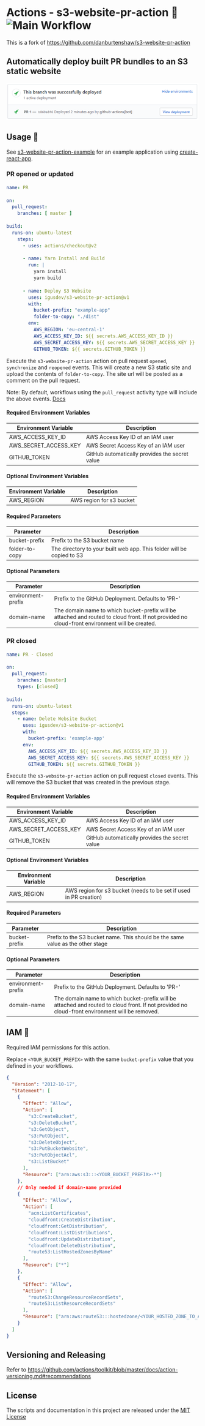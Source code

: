 # Actions - s3-website-pr-action 🚀 ![Main Workflow](https://github.com/igusdev/s3-website-pr-action/workflows/Main%20Workflow/badge.svg)

This is a fork of <https://github.com/danburtenshaw/s3-website-pr-action>

## Automatically deploy built PR bundles to an S3 static website

![Example](example.png?raw=true)

## Usage 📝

See [s3-website-pr-action-example](https://github.com/igusdev/s3-website-pr-action-example) for an example application using [create-react-app](https://github.com/facebook/create-react-app).

### PR opened or updated

```yaml
name: PR

on:
  pull_request:
    branches: [ master ]

build:
  runs-on: ubuntu-latest
    steps:
      - uses: actions/checkout@v2

      - name: Yarn Install and Build
        run: |
          yarn install
          yarn build

      - name: Deploy S3 Website
        uses: igusdev/s3-website-pr-action@v1
        with:
          bucket-prefix: "example-app"
          folder-to-copy: "./dist"
        env:
          AWS_REGION: 'eu-central-1'
          AWS_ACCESS_KEY_ID: ${{ secrets.AWS_ACCESS_KEY_ID }}
          AWS_SECRET_ACCESS_KEY: ${{ secrets.AWS_SECRET_ACCESS_KEY }}
          GITHUB_TOKEN: ${{ secrets.GITHUB_TOKEN }}
```

Execute the `s3-website-pr-action` action on pull request `opened`, `synchronize` and `reopened` events. This will create a new S3 static site and upload the contents of `folder-to-copy`.
The site url will be posted as a comment on the pull request.

Note: By default, workflows using the `pull_request` activity type will include the above events. [Docs](https://help.github.com/en/actions/reference/events-that-trigger-workflows#pull-request-event-pull_request)

#### Required Environment Variables

| Environment Variable  | Description                                    |
| --------------------- | ---------------------------------------------- |
| AWS_ACCESS_KEY_ID     | AWS Access Key ID of an IAM user               |
| AWS_SECRET_ACCESS_KEY | AWS Secret Access Key of an IAM user           |
| GITHUB_TOKEN          | GitHub automatically provides the secret value |

#### Optional Environment Variables

| Environment Variable | Description              |
| -------------------- | ------------------------ |
| AWS_REGION           | AWS region for s3 bucket |

#### Required Parameters

| Parameter      | Description                                                           |
| -------------- | --------------------------------------------------------------------- |
| bucket-prefix  | Prefix to the S3 bucket name                                          |
| folder-to-copy | The directory to your built web app. This folder will be copied to S3 |

#### Optional Parameters

| Parameter          | Description                                                                                                                                    |
| ------------------ | ---------------------------------------------------------------------------------------------------------------------------------------------- |
| environment-prefix | Prefix to the GitHub Deployment. Defaults to 'PR-'                                                                                             |
| domain-name        | The domain name to which bucket-prefix will be attached and routed to cloud front. If not provided no cloud-front environment will be created. |

### PR closed

```yaml
name: PR - Closed

on:
  pull_request:
    branches: [master]
    types: [closed]

build:
  runs-on: ubuntu-latest
  steps:
    - name: Delete Website Bucket
      uses: igusdev/s3-website-pr-action@v1
      with:
        bucket-prefix: 'example-app'
      env:
        AWS_ACCESS_KEY_ID: ${{ secrets.AWS_ACCESS_KEY_ID }}
        AWS_SECRET_ACCESS_KEY: ${{ secrets.AWS_SECRET_ACCESS_KEY }}
        GITHUB_TOKEN: ${{ secrets.GITHUB_TOKEN }}
```

Execute the `s3-website-pr-action` action on pull request `closed` events. This will remove the S3 bucket that was created in the previous stage.

#### Required Environment Variables

| Environment Variable  | Description                                    |
| --------------------- | ---------------------------------------------- |
| AWS_ACCESS_KEY_ID     | AWS Access Key ID of an IAM user               |
| AWS_SECRET_ACCESS_KEY | AWS Secret Access Key of an IAM user           |
| GITHUB_TOKEN          | GitHub automatically provides the secret value |

#### Optional Environment Variables

| Environment Variable | Description                                                       |
| -------------------- | ----------------------------------------------------------------- |
| AWS_REGION           | AWS region for s3 bucket (needs to be set if used in PR creation) |

#### Required Parameters

| Parameter     | Description                                                                    |
| ------------- | ------------------------------------------------------------------------------ |
| bucket-prefix | Prefix to the S3 bucket name. This should be the same value as the other stage |

#### Optional Parameters

| Parameter          | Description                                                                                                                                    |
| ------------------ | ---------------------------------------------------------------------------------------------------------------------------------------------- |
| environment-prefix | Prefix to the GitHub Deployment. Defaults to 'PR-'                                                                                             |
| domain-name        | The domain name to which bucket-prefix will be attached and routed to cloud front. If not provided no cloud-front environment will be removed. |

## IAM 🔐

Required IAM permissions for this action.

Replace `<YOUR_BUCKET_PREFIX>` with the same `bucket-prefix` value that you defined in your workflows.

```json
{
  "Version": "2012-10-17",
  "Statement": [
    {
      "Effect": "Allow",
      "Action": [
        "s3:CreateBucket",
        "s3:DeleteBucket",
        "s3:GetObject",
        "s3:PutObject",
        "s3:DeleteObject",
        "s3:PutBucketWebsite",
        "s3:PutObjectAcl",
        "s3:ListBucket"
      ],
      "Resource": ["arn:aws:s3:::<YOUR_BUCKET_PREFIX>-*"]
    },
    // Only needed if domain-name provided
    {
      "Effect": "Allow",
      "Action": [
        "acm:ListCertificates",
        "cloudfront:CreateDistribution",
        "cloudfront:GetDistribution",
        "cloudfront:ListDistributions",
        "cloudfront:UpdateDistribution",
        "cloudfront:DeleteDistribution",
        "route53:ListHostedZonesByName"
      ],
      "Resource": ["*"]
    },
    {
      "Effect": "Allow",
      "Action": [
        "route53:ChangeResourceRecordSets",
        "route53:ListResourceRecordSets"
      ],
      "Resource": ["arn:aws:route53:::hostedzone/<YOUR_HOSTED_ZONE_TO_ALLOW>"]
    }
  ]
}
```

## Versioning and Releasing

Refer to <https://github.com/actions/toolkit/blob/master/docs/action-versioning.md#recommendations>

## License

The scripts and documentation in this project are released under the [MIT License](LICENSE)
